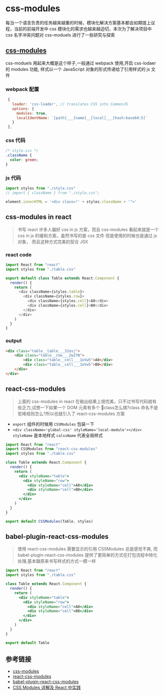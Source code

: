 # css-modules

每当一个语言负责的任务越来越重的时候，模块化解决方案基本都会如期提上议程，当前的前端开发中
css 模块化的需求也越来越迫切，本次为了解决项目中 css 名字冲突问题对 css-moduels 进行了一些研究与探索

## [css-modules](https://github.com/css-modules/css-modules)

css-moduels 用起来大概是这个样子,一般通过 webpack 使用,开启 css-lodaer 的 modules 功能,
样式以一个 JavaScript 对象的形式传递给了引用样式的 js 文件

### webpack 配置

```js
 {
   loader: 'css-loader', // translates CSS into CommonJS
   options: {
     modules: true,
     localIdentName: `[path]___[name]__[local]___[hash:base64:5]`
   }
 },
```

### css 代码

```css
/* style.css */
.className {
  color: green;
}
```

### js 代码

```js
import styles from "./style.css"
// import { className } from "./style.css";

element.innerHTML = '<div class="' + styles.className + '">'
```

## css-modules in react

> 书写 react 许多人偏好 css in js 方案，而且 css-modules 看起来就是一个 css in js 的缓和方案，虽然书写的是 css 文件 但是使用的时候也是通过 js 对象，
> 而且这种方式完美的契合 JSX

### react code

```js
import React from "react"
import styles from "./table.css"

export default class Table extends React.Component {
  render() {
    return (
      <div className={styles.table}>
        <div className={styles.row}>
          <div className={styles.cell}>A0</div>
          <div className={styles.cell}>B0</div>
        </div>
      </div>
    )
  }
}
```

### output

```html
<div class="table__table___32osj">
    <div class="table__row___2w27N">
        <div class="table__cell___1oVw5">A0</div>
        <div class="table__cell___1oVw5">B0</div>
    </div>
</div>
```

## react-css-modules

> 上面的 css-modules in react 在输出结果上很完美，只不过书写代码就有些乏力,试想一下如果一个 DOM 元素有多个 class怎么搞?class 命名不是驼峰规则怎么?所以也就引入了 react-css-modules 方案

- `export` 组件的时候用 `CSSModules` 包装一下
- `<div className='global-css' styleName='local-module'></div>` `styleName` 是本地样式 `calssName` 代表全局样式

```jsx
import React from "react"
import CSSModules from "react-css-modules"
import styles from "./table.css"

class Table extends React.Component {
  render() {
    return (
      <div styleName="table">
        <div styleName="row">
          <div styleName="cell">A0</div>
          <div styleName="cell">B0</div>
        </div>
      </div>
    )
  }
}

export default CSSModules(Table, styles)
```

## babel-plugin-react-css-modules

> 使用 react-css-modules 需要显示的引用 CSSModules 总是感觉不爽, 而 babel-plugin-react-css-modules 提供了更简单的方式在打包流程中转化处理,基本跟原来书写样式的方式一模一样

```jsx
import React from "react"
import styles from "./table.css"

class Table extends React.Component {
  render() {
    return (
      <div styleName="table">
        <div styleName="row">
          <div styleName="cell">A0</div>
          <div styleName="cell">B0</div>
        </div>
      </div>
    )
  }
}

export default Table
```

## 参考链接

- [css-modules](https://github.com/css-modules/css-modules)
- [react-css-modules](https://github.com/gajus/react-css-modules)
- [babel-plugin-react-css-modules](https://github.com/gajus/babel-plugin-react-css-modules)
- [CSS Modules 详解及 React 中实践](https://zhuanlan.zhihu.com/p/20495964)
